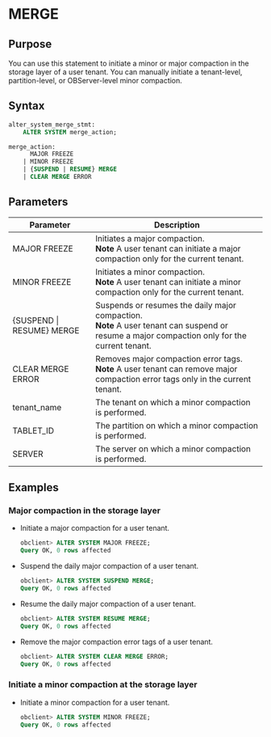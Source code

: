 # MERGE

## Purpose

You can use this statement to initiate a minor or major compaction in the storage layer of a user tenant. You can manually initiate a tenant-level, partition-level, or OBServer-level minor compaction.

## Syntax

```sql
alter_system_merge_stmt:
    ALTER SYSTEM merge_action;

merge_action:
      MAJOR FREEZE   
    | MINOR FREEZE
    | {SUSPEND | RESUME} MERGE
    | CLEAR MERGE ERROR
```

## Parameters

| **Parameter** | **Description** |
|---------------------------|------------------|
| MAJOR FREEZE | Initiates a major compaction. <br>**Note** A user tenant can initiate a major compaction only for the current tenant.  |
| MINOR FREEZE | Initiates a minor compaction.  <br>**Note** A user tenant can initiate a minor compaction only for the current tenant.  |
| {SUSPEND \| RESUME} MERGE | Suspends or resumes the daily major compaction. <br>**Note** A user tenant can suspend or resume a major compaction only for the current tenant.  |
| CLEAR MERGE ERROR | Removes major compaction error tags. <br>**Note** A user tenant can remove major compaction error tags only in the current tenant.  |
| tenant_name | The tenant on which a minor compaction is performed.  |
| TABLET_ID | The partition on which a minor compaction is performed.  |
| SERVER | The server on which a minor compaction is performed.  |

## Examples

### Major compaction in the storage layer

* Initiate a major compaction for a user tenant.

   ```sql
   obclient> ALTER SYSTEM MAJOR FREEZE;
   Query OK, 0 rows affected
   ```

* Suspend the daily major compaction of a user tenant.

   ```sql
   obclient> ALTER SYSTEM SUSPEND MERGE;
   Query OK, 0 rows affected
   ```

* Resume the daily major compaction of a user tenant.

   ```sql
   obclient> ALTER SYSTEM RESUME MERGE;
   Query OK, 0 rows affected
   ```

* Remove the major compaction error tags of a user tenant.

   ```sql
   obclient> ALTER SYSTEM CLEAR MERGE ERROR;
   Query OK, 0 rows affected
   ```

### Initiate a minor compaction at the storage layer

* Initiate a minor compaction for a user tenant.

   ```sql
   obclient> ALTER SYSTEM MINOR FREEZE;
   Query OK, 0 rows affected
   ```
